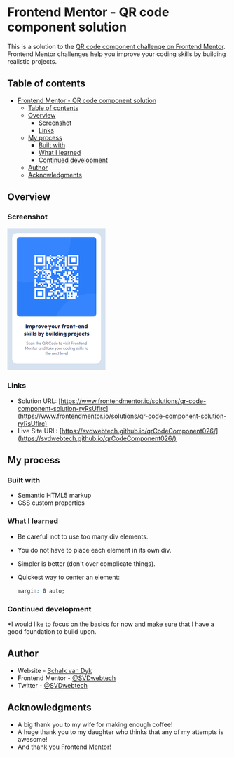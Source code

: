 # Frontend Mentor - QR code component solution

This is a solution to the [QR code component challenge on Frontend Mentor](https://www.frontendmentor.io/challenges/qr-code-component-iux_sIO_H). Frontend Mentor challenges help you improve your coding skills by building realistic projects. 

## Table of contents

- [Frontend Mentor - QR code component solution](#frontend-mentor---qr-code-component-solution)
  - [Table of contents](#table-of-contents)
  - [Overview](#overview)
    - [Screenshot](#screenshot)
    - [Links](#links)
  - [My process](#my-process)
    - [Built with](#built-with)
    - [What I learned](#what-i-learned)
    - [Continued development](#continued-development)
  - [Author](#author)
  - [Acknowledgments](#acknowledgments)


## Overview

### Screenshot

![](./screenshotSolution.png)


### Links

- Solution URL: [https://www.frontendmentor.io/solutions/qr-code-component-solution-ryRsUflrc](https://www.frontendmentor.io/solutions/qr-code-component-solution-ryRsUflrc)
- Live Site URL: [https://svdwebtech.github.io/qrCodeComponent026/](https://svdwebtech.github.io/qrCodeComponent026/)

## My process

### Built with

- Semantic HTML5 markup
- CSS custom properties

### What I learned

* Be carefull not to use too many div elements.
* You do not have to place each element in its own div.
* Simpler is better (don't over complicate things).

* Quickest way to center an element: 
  ```css
  margin: 0 auto; 
  ```

### Continued development

*I would like to focus on the basics for now and make sure that I have a good foundation
to build upon.

## Author

- Website - [Schalk van Dyk](https://www.schalkvandyk.com)
- Frontend Mentor - [@SVDwebtech](https://www.frontendmentor.io/profile/@SVDwebtech)
- Twitter - [@SVDwebtech](https://www.twitter.com/@SVDwebtech)

## Acknowledgments

* A big thank you to my wife for making enough coffee!
* A huge thank you to my daughter who thinks that any of my attempts is awesome!
* And thank you Frontend Mentor!
